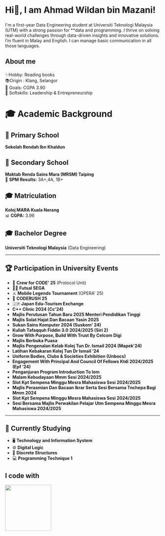 <h1 align="left">Hi👋, I am Ahmad Wildan bin Mazani!</h1>

###

<p align="left">I'm a first-year Data Engineering student at Universiti Teknologi Malaysia (UTM) with a strong passion for **data and programming. I thrive on solving real-world challenges through data-driven insights and innovative solutions.  I’m fluent in Malay and English. I can manage basic communication in all those languages. 

###

<h2 align="left">About me</h2>

###

<p align="left">✨Hobby: Reading books <br>📚Origin : Klang, Selangor <br>🎯 Goals: CGPA 3.90 <br>🎲 Softskills: Leadership & Entrepreneurship </p>


###
# 🎓 Academic Background

## 🏫 Primary School  
**Sekolah Rendah Ibn Khaldun**  

## 🏫 Secondary School  
**Maktab Renda Sains Mara (MRSM) Taiping**  
📜 **SPM Results:** 3A+,4A, 1B+  

## 🎓 Matriculation  
**Kolej MARA Kuala Nerang**  
📊 **CGPA:** 3.96  

## 🎓 Bachelor Degree  
**Universiti Teknologi Malaysia** (Data Engineering)  

---

## 🏆 Participation in University Events  
- 🌟 **Crew for CODE' 25** (Protocol Unit)  
- 🏃‍♂️ **Futsal SEGA**  
- ⚔️ **Mobile Legends Tournament** (OPERA' 25)  
- 🏑 **CODERUSH 25**  
- 🇯🇵 **Japan Edu-Tourism Exchange**
- **C++ Clinic 2024 (Cc'24)**
- **Majlis Perutusan Tahun Baru 2025 Menteri Pendidikan Tinggi**
- **Majlis Solat Hajat Dan Bacaan Yasin 2025**
- **Sukan Sains Komputer 2024 (Suskom' 24)**
- **Kuliah Tafaqquh Fiddin 3.0 2024/2025 (Siri 2)**
- **Grow With Purpose, Build With Trust By Celcom Digi**
- **Majlis Berbuka Puasa**
- **Majlis Pengenalan Kelab Kolej Tun Dr. Ismail 2024 (Mapek'24)**
- **Latihan Kebakaran Kolej Tun Dr Ismail ‘24**
- **Uniform Bodies, Clubs & Societies Exhibition (Unbocs)**
- **Engagement With Principal And Council Of Fellows Ktdi 2024/2025 (Epf ‘24)**	
- **Penganjuran Program Introduction To Iem**	
- **Malam Kebudayaan Mmm Sesi 2024/2025**	
- **Slot Kpt Sempena Minggu Mesra Mahasiswa Sesi 2024/2025**	
- **Majlis Perasmian Dan Bacaan Ikrar Serta Sesi Bersama Tnchepa Bagi Mmm 2024**	
- **Slot Kpt Sempena Minggu Mesra Mahasiswa Sesi 2024/2025**	
- **Sesi Bersama Majlis Perwakilan Pelajar Utm Sempena Minggu Mesra Mahasiswa 2024/2025**

---

## 📘 Currently Studying  
- 🖥️ **Technology and Information System**  
- ⚙️ **Digital Logic**  
- 🔢 **Discrete Structures**  
- 💻 **Programming Technique 1**  

###

<h2 align="left">I code with</h2>

<img src="https://upload.wikimedia.org/wikipedia/commons/1/18/ISO_C%2B%2B_Logo.svg" width="150">
